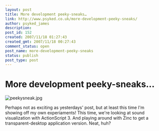 ```yaml
---
layout: post
title: More development peeky-sneaks…
link: http://www.psyked.co.uk/more-development-peeky-sneaks/
author: psyked_james
description: 
post_id: 152
created: 2007/11/18 01:27:43
created_gmt: 2007/11/18 00:27:43
comment_status: open
post_name: more-development-peeky-sneaks
status: publish
post_type: post
---
```


# More development peeky-sneaks…

![peekysneak.jpg](http://uploads.psyked.co.uk/2007/11/peekysneak.jpg)

Perhaps not as exciting as yesterdays' post, but at least this time I'm showing off my own experiaments! This time, we're looking at sound visualization with ActionScript 3. And playing around with Zinc to get a transparent-desktop application version. Neat, huh?